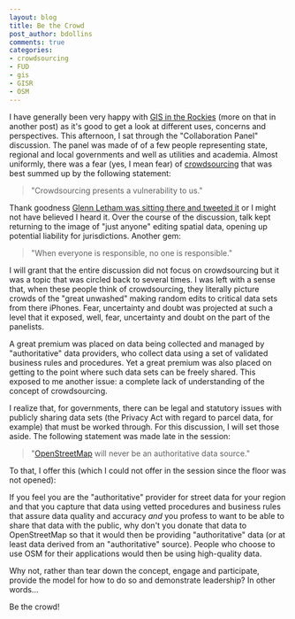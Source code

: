 ```yaml
---
layout: blog
title: Be the Crowd
post_author: bdollins
comments: true
categories:
- crowdsourcing
- FUD
- gis
- GISR
- OSM
---
```


I have generally been very happy with <a href="http://www.gisintherockies.org/GISITR2010/Home/Default.aspx">GIS in the Rockies</a> (more on that in another post) as it's good to get a look at different uses, concerns and perspectives. This afternoon, I sat through the "Collaboration Panel" discussion. The panel was made of of a few people representing state, regional and local governments and well as utilities and academia. Almost uniformly, there was a fear (yes, I mean fear) of <a href="http://en.wikipedia.org/wiki/Crowdsourcing">crowdsourcing</a> that was best summed up by the following statement:

<blockquote> "Crowdsourcing presents a vulnerability to us."</blockquote>

Thank goodness <a href="http://twitter.com/gletham/status/24679715438">Glenn Letham was sitting there and tweeted it</a> or I might not have believed I heard it. Over the course of the discussion, talk kept returning to the image of "just anyone" editing spatial data, opening up potential liability for jurisdictions. Another gem:

<blockquote>"When everyone is responsible, no one is responsible."</blockquote>

I will grant that the entire discussion did not focus on crowdsourcing but it was a topic that was circled back to several times. I was left with a sense that, when these people think of crowdsourcing, they literally picture crowds of the "great unwashed" making random edits to critical data sets from there iPhones. Fear, uncertainty and doubt was projected at such a level that it exposed, well, fear, uncertainty and doubt on the part of the panelists.

A great premium was placed on data being collected and managed by "authoritative" data providers, who collect data using a set of validated business rules and procedures. Yet a great premium was also placed on getting to the point where such data sets can be freely shared. This exposed to me another issue: a complete lack of understanding of the concept of crowdsourcing.

I realize that, for governments, there can be legal and statutory issues with publicly sharing data sets (the Privacy Act with regard to parcel data, for example) that must be worked through. For this discussion, I will set those aside. The following statement was made late in the session:

<blockquote>"<a href="http://www.openstreetmap.org/">OpenStreetMap</a> will never be an authoritative data source."</blockquote>

To that, I offer this (which I could not offer in the session since the floor was not opened):

If you feel you are the "authoritative" provider for street data for your region and that you capture that data using vetted procedures and business rules that assure data quality and accuracy *and* you profess to want to be able to share that data with the public, why don't you donate that data to OpenStreetMap so that it would then be providing "authoritative" data (or at least data derived from an "authoritative" source). People who choose to use OSM for their applications would then be using high-quality data.

Why not, rather than tear down the concept, engage and participate, provide the model for how to do so and demonstrate leadership? In other words...

Be the crowd!